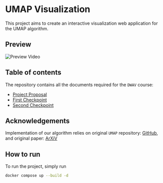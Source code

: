 # UMAP Visualization

This project aims to create an interactive visualization web application for the UMAP algorithm.

## Preview
![Preview Video](./public/demo.gif)

## Table of contents

The repository contains all the documents required for the `DWAV` course:

- [Project Proposal](./proposal/main.pdf)
- [First Checkpoint](./checkpoint1/main.pdf)
- [Second Checkpoint](./checkpoint2/main.pdf)

## Acknowledgements

Implementation of our algorithm relies on original `UMAP` repository: [GitHub](https://github.com/lmcinnes/umap), and original paper: [ArXiV](https://arxiv.org/abs/1802.03426)

## How to run

To run the project, simply run
```bash
docker compose up --build -d
```
